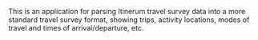 This is an application for parsing Itinerum travel survey data into a more standard travel survey format, showing trips, activity locations, modes of travel and times of arrival/departure, etc. 
